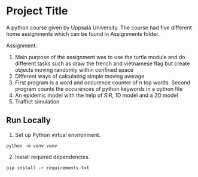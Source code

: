 
# Project Title
A python course given by Uppsala University. The course had five different home assignments which can be found in Assignments folder.

Assignment:
1. Main purpose of the assignment was to use the turtle module and do different tasks such as draw the french and vietnamese flag but create objects moving randomly within confined space
2. Different ways of calculating simple moving average
3. First program is a word and occurence counter of n top words. Second program counts the occurences of python keywords in a python file
4. An epidemic model with the help of SIR, 1D model and a 2D model
5. Traffict simulation


## Run Locally

1. Set up Python virtual environment.
```
python -m venv venv
```
2. Install required dependencies.
```
pip install -r requirements.txt
```

